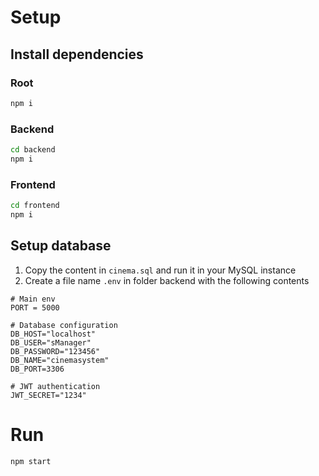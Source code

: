 # Setup
## Install dependencies
### Root
```sh
npm i
```
### Backend
```sh
cd backend
npm i
```
### Frontend
```sh
cd frontend
npm i
```
## Setup database
1. Copy the content in `cinema.sql` and run it in your MySQL instance
2. Create a file name `.env` in folder backend with the following contents
```env
# Main env
PORT = 5000

# Database configuration
DB_HOST="localhost"
DB_USER="sManager"
DB_PASSWORD="123456"
DB_NAME="cinemasystem"
DB_PORT=3306

# JWT authentication
JWT_SECRET="1234"
```
# Run
```sh
npm start
```
